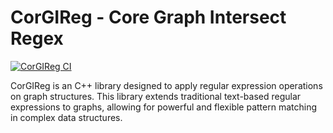# CorGIReg - Core Graph Intersect Regex

[![CorGIReg CI](https://github.com/VincentLorrain/CorGIReg/actions/workflows/ci.yaml/badge.svg)](https://github.com/VincentLorrain/CorGIReg/actions/workflows/ci.yaml)

CorGIReg is an C++ library designed to apply regular expression operations on graph structures. This library extends traditional text-based regular expressions to graphs, allowing for powerful and flexible pattern matching in complex data structures.


